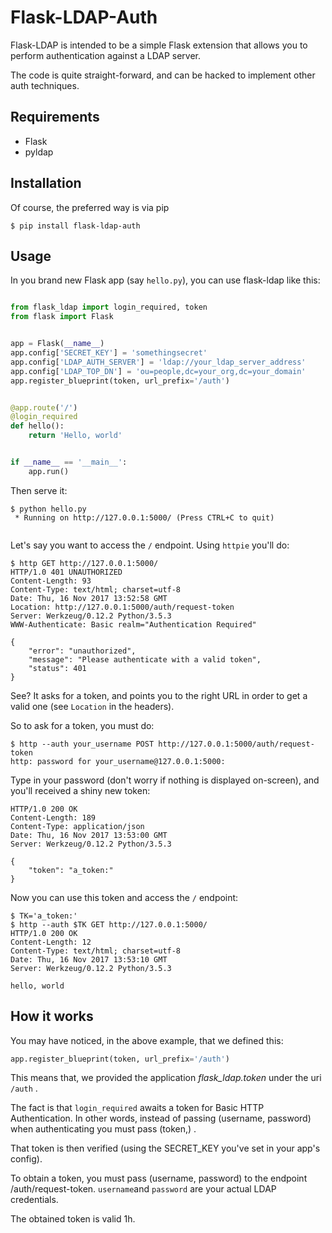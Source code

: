 # Flask-LDAP-Auth

Flask-LDAP is intended to be a simple Flask extension that allows you
to perform authentication against a LDAP server.

The code is quite straight-forward, and can be hacked to implement other auth techniques.


## Requirements

 * Flask
 * pyldap

## Installation

Of course, the preferred way is via pip

```
$ pip install flask-ldap-auth
```

## Usage

In you brand new Flask app (say `hello.py`), you can use flask-ldap like this:

```python

from flask_ldap import login_required, token
from flask import Flask


app = Flask(__name__)
app.config['SECRET_KEY'] = 'somethingsecret'
app.config['LDAP_AUTH_SERVER'] = 'ldap://your_ldap_server_address'
app.config['LDAP_TOP_DN'] = 'ou=people,dc=your_org,dc=your_domain'
app.register_blueprint(token, url_prefix='/auth')


@app.route('/')
@login_required
def hello():
    return 'Hello, world'


if __name__ == '__main__':
    app.run()
```

Then serve it:

```
$ python hello.py
 * Running on http://127.0.0.1:5000/ (Press CTRL+C to quit)


```

Let's say you want to access the `/` endpoint. Using `httpie` you'll do:

```
$ http GET http://127.0.0.1:5000/
HTTP/1.0 401 UNAUTHORIZED
Content-Length: 93
Content-Type: text/html; charset=utf-8
Date: Thu, 16 Nov 2017 13:52:58 GMT
Location: http://127.0.0.1:5000/auth/request-token
Server: Werkzeug/0.12.2 Python/3.5.3
WWW-Authenticate: Basic realm="Authentication Required"

{
    "error": "unauthorized",
    "message": "Please authenticate with a valid token",
    "status": 401
}

```

See? It asks for a token, and points you to the right URL in order to get a valid one (see `Location` in the headers).

So to ask for a token, you must do:

```
$ http --auth your_username POST http://127.0.0.1:5000/auth/request-token
http: password for your_username@127.0.0.1:5000:
```

Type in your password (don't worry if nothing is displayed on-screen), and you'll received a shiny new token:

```
HTTP/1.0 200 OK
Content-Length: 189
Content-Type: application/json
Date: Thu, 16 Nov 2017 13:53:00 GMT
Server: Werkzeug/0.12.2 Python/3.5.3

{
    "token": "a_token:"
}
```

Now you can use this token and access the `/` endpoint:

```
$ TK='a_token:'
$ http --auth $TK GET http://127.0.0.1:5000/
HTTP/1.0 200 OK
Content-Length: 12
Content-Type: text/html; charset=utf-8
Date: Thu, 16 Nov 2017 13:53:10 GMT
Server: Werkzeug/0.12.2 Python/3.5.3

hello, world

```


## How it works

You may have noticed, in the above example, that we defined this:

```python
app.register_blueprint(token, url_prefix='/auth')
```

This means that, we provided the application  _flask_ldap.token_ under the uri `/auth` .


The fact is that `login_required` awaits a token for Basic HTTP Authentication. In other words, instead of passing (username, password) when authenticating you must pass (token,) .

That token is then verified (using the SECRET_KEY you've set in your app's config).

To obtain a token, you must pass (username, password) to the endpoint /auth/request-token. `username`and `password` are your actual LDAP credentials.

The obtained token is valid 1h.


